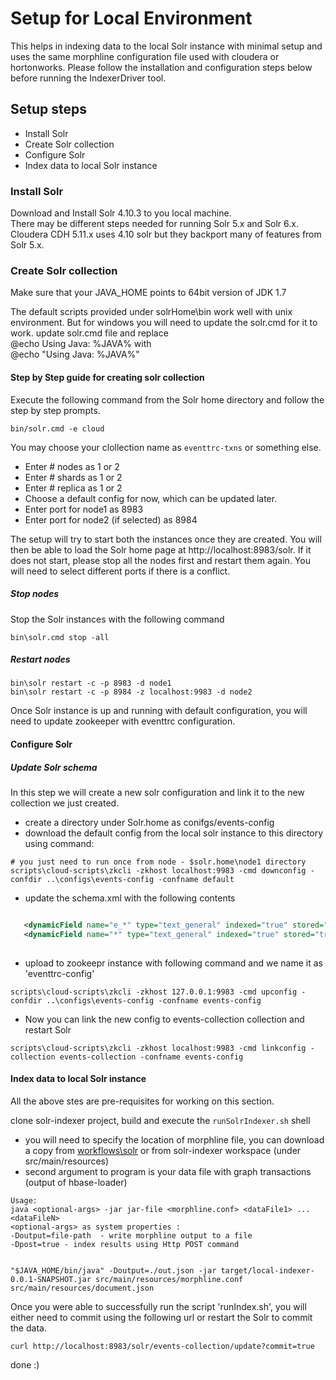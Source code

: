 # Setup for Local Environment
This helps in indexing data to the local Solr instance with minimal setup and uses the same morphline configuration file used with cloudera or hortonworks. Please follow 
the installation and configuration steps below before running the IndexerDriver tool.

## Setup steps
* Install Solr
* Create Solr collection
* Configure Solr 
* Index data to local Solr instance

### Install Solr

Download and Install Solr 4.10.3 to you local machine.   
There may be different steps needed for running Solr 5.x and Solr 6.x.    
Cloudera CDH 5.11.x uses 4.10 solr but they backport many of features from Solr 5.x. 

### Create Solr collection

Make sure that your JAVA_HOME points to 64bit version of JDK 1.7    

The default scripts provided under solrHome\bin work well with unix environment. But for windows you will need to update the solr.cmd for it to work.
update solr.cmd file and replace   
@echo Using Java: %JAVA%  with   
@echo "Using Java: %JAVA%"


#### Step by Step guide for creating solr collection

Execute the following command from the Solr home directory and follow the step by step prompts.    
``` 
bin/solr.cmd -e cloud 
```

You may choose your clollection name as ```eventtrc-txns``` or something else.
* Enter # nodes as 1 or 2   
* Enter # shards as 1 or 2   
* Enter # replica as 1 or 2  
* Choose a default config for now, which can be updated later.
* Enter port for node1 as 8983   
* Enter port for node2 (if selected) as 8984   

The setup will try to start both the instances once they are created. You will then be able to load the Solr home page at http://localhost:8983/solr.
If it does not start, please stop all the nodes first and restart them again.  You will need to select different ports if there is a conflict.

##### Stop nodes
Stop the Solr instances with the following command   
``` 
bin\solr.cmd stop -all 
```

##### Restart nodes   
```
bin\solr restart -c -p 8983 -d node1    
bin\solr restart -c -p 8984 -z localhost:9983 -d node2    
```

Once Solr instance is up and running with default configuration, you will need to update zookeeper with eventtrc configuration.

#### Configure Solr
##### Update Solr schema
In this step we will create a new solr configuration and link it to the new collection we just created.

* create a directory under Solr.home as conifgs/events-config
* download the default config from the local solr instance to this directory using command:
```
# you just need to run once from node - $solr.home\node1 directory
scripts\cloud-scripts\zkcli -zkhost localhost:9983 -cmd downconfig -confdir ..\configs\events-config -confname default
```
* update the schema.xml with the following contents

``` xml

   <dynamicField name="e_*" type="text_general" indexed="true" stored="true" multiValued="true" />
   <dynamicField name="*" type="text_general" indexed="true" stored="true" multiValued="true" />
   

```
* upload to zookeepr instance with following command and we name it as 'eventtrc-config'

```
scripts\cloud-scripts\zkcli -zkhost 127.0.0.1:9983 -cmd upconfig -confdir ..\configs\events-config -confname events-config
```
* Now you can link the new config to events-collection collection and restart Solr

```
scripts\cloud-scripts\zkcli -zkhost localhost:9983 -cmd linkconfig -collection events-collection -confname events-config
```

#### Index data to local Solr instance
All the above stes are pre-requisites for working on this section.   

clone solr-indexer project, build and execute the ```runSolrIndexer.sh``` shell
* you will need to specify the location of morphline file, you can download a copy from [workflows\solr](https://sfgitlab.opr.statefarm.org/StormWatch/workflows/tree/master/solr) or from solr-indexer workspace (under src/main/resources)
* second argument to program is your data file with graph transactions (output of hbase-loader)

```
Usage: 
java <optional-args> -jar jar-file <morphline.conf> <dataFile1> ... <dataFileN>
<optional-args> as system properties :
-Doutput=file-path  - write morphline output to a file
-Dpost=true - index results using Http POST command


"$JAVA_HOME/bin/java" -Doutput=./out.json -jar target/local-indexer-0.0.1-SNAPSHOT.jar src/main/resources/morphline.conf src/main/resources/document.json
```

Once you were able to successfully run the script 'runIndex.sh', you will either need to commit using the following url or restart the Solr to commit the data.

```
curl http://localhost:8983/solr/events-collection/update?commit=true
```

done :)
